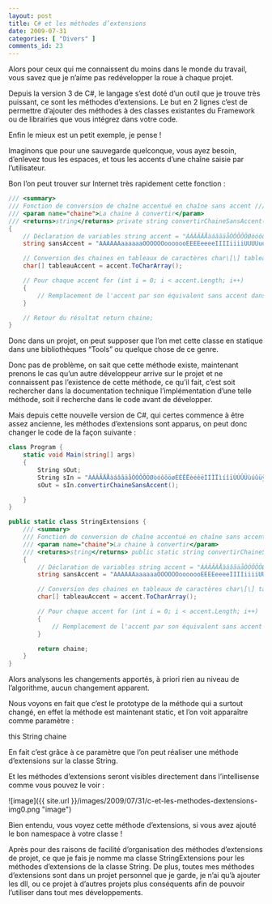 ```yaml
---
layout: post
title: C# et les méthodes d’extensions
date: 2009-07-31
categories: [ "Divers" ]
comments_id: 23 
---
```


Alors pour ceux qui me connaissent du moins dans le monde du travail, vous savez que je n’aime pas redévelopper la roue à chaque projet.

Depuis la version 3 de C#, le langage s’est doté d’un outil que je trouve très puissant, ce sont les méthodes d’extensions. Le but en 2 lignes c’est de permettre d’ajouter des méthodes à des classes existantes du Framework ou de librairies que vous intégrez dans votre code.

Enfin le mieux est un petit exemple, je pense !

Imaginons que pour une sauvegarde quelconque, vous ayez besoin, d’enlevez tous les espaces, et tous les accents d’une chaîne saisie par l’utilisateur.

Bon l’on peut trouver sur Internet très rapidement cette fonction :

```csharp
/// <summary>
/// Fonction de conversion de chaîne accentué en chaîne sans accent /// http://www.csharpfr.com/codes/CONVERTIR-CHAINE-CARACTERES-CHAINE-SANS-ACCENT_34235.aspx /// </summary>
/// <param name="chaine">La chaine à convertir</param>
/// <returns>string</returns> private string convertirChaineSansAccent(string chaine)
{
    // Déclaration de variables string accent = "ÀÁÂÃÄÅàáâãäåÒÓÔÕÖØòóôõöøÈÉÊËèéêëÌÍÎÏìíîïÙÚÛÜùúûüÿÑñÇç";
    string sansAccent = "AAAAAAaaaaaaOOOOOOooooooEEEEeeeeIIIIiiiiUUUUuuuuyNnCc";

    // Conversion des chaines en tableaux de caractères char\[\] tableauSansAccent = sansAccent.ToCharArray();
    char[] tableauAccent = accent.ToCharArray();

    // Pour chaque accent for (int i = 0; i < accent.Length; i++)
    {
        // Remplacement de l'accent par son équivalent sans accent dans la chaîne de caractères chaine = chaine.Replace(tableauAccent\[i\].ToString(), tableauSansAccent\[i\].ToString());
    }

    // Retour du résultat return chaine;
}
```

Donc dans un projet, on peut supposer que l’on met cette classe en statique dans une bibliothèques “Tools” ou quelque chose de ce genre.

Donc pas de problème, on sait que cette méthode existe, maintenant prenons le cas qu’un autre développeur arrive sur le projet et ne connaissent pas l’existence de cette méthode, ce qu’il fait, c’est soit rechercher dans la documentation technique l’implémentation d’une telle méthode, soit il recherche dans le code avant de développer.

Mais depuis cette nouvelle version de C#, qui certes commence à être assez ancienne, les méthodes d’extensions sont apparus, on peut donc changer le code de la façon suivante :

```csharp
class Program {
    static void Main(string[] args)
    {
        String sOut;
        String sIn = "ÀÁÂÃÄÅàáâãäåÒÓÔÕÖØòóôõöøÈÉÊËèéêëÌÍÎÏìíîïÙÚÛÜùúûüÿÑñÇç";
        sOut = sIn.convertirChaineSansAccent();

    }
}

public static class StringExtensions {
    /// <summary>
    /// Fonction de conversion de chaîne accentué en chaîne sans accent /// </summary>
    /// <param name="chaine">La chaine à convertir</param>
    /// <returns>string</returns> public static string convertirChaineSansAccent(this String chaine)
    {
        // Déclaration de variables string accent = "ÀÁÂÃÄÅàáâãäåÒÓÔÕÖØòóôõöøÈÉÊËèéêëÌÍÎÏìíîïÙÚÛÜùúûüÿÑñÇç";
        string sansAccent = "AAAAAAaaaaaaOOOOOOooooooEEEEeeeeIIIIiiiiUUUUuuuuyNnCc";

        // Conversion des chaines en tableaux de caractères char\[\] tableauSansAccent = sansAccent.ToCharArray();
        char[] tableauAccent = accent.ToCharArray();

        // Pour chaque accent for (int i = 0; i < accent.Length; i++)
        {
            // Remplacement de l'accent par son équivalent sans accent dans la chaîne de caractères chaine = chaine.Replace(tableauAccent\[i\].ToString(), tableauSansAccent\[i\].ToString());
        }

        return chaine;
    }
}
```

Alors analysons les changements apportés, à priori rien au niveau de l’algorithme, aucun changement apparent.

Nous voyons en fait que c’est le prototype de la méthode qui a surtout changé, en effet la méthode est maintenant static, et l’on voit apparaître comme paramètre :

this String chaine

En fait c’est grâce à ce paramètre que l’on peut réaliser une méthode d’extensions sur la classe String.

Et les méthodes d’extensions seront visibles directement dans l’intellisense comme vous pouvez le voir :

![image]({{ site.url }}/images/2009/07/31/c-et-les-methodes-dextensions-img0.png "image")

Bien entendu, vous voyez cette méthode d’extensions, si vous avez ajouté le bon namespace à votre classe !

Après pour des raisons de facilité d’organisation des méthodes d’extensions de projet, ce que je fais je nomme ma classe StringExtensions pour les méthodes d’extensions de la classe String. De plus, toutes mes méthodes d’extensions sont dans un projet personnel que je garde, je n’ai qu’à ajouter les dll, ou ce projet à d’autres projets plus conséquents afin de pouvoir l’utiliser dans tout mes développements.
